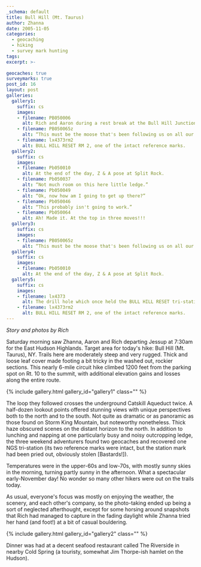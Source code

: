 ```yaml
---
_schema: default
title: Bull Hill (Mt. Taurus)
author: Zhanna
date: 2005-11-05
categories:
  - geocaching
  - hiking
  - survey mark hunting
tags:
excerpt: >- 
  
geocaches: true
surveymarks: true
post_id: 16
layout: post   
galleries:
  gallery1:
    suffix: cs
    images: 
    - filename: PB050006
      alt: Rich and Aaron during a rest break at the Bull Hill Junction geocache.
    - filename: PB050065z
      alt: “This must be the moose that's been following us on all our hikes!”
    - filename: lx4373rm2
      alt: BULL HILL RESET RM 2, one of the intact reference marks.            
  gallery2:
    suffix: cs
    images: 
    - filename: Pb050010
      alt: At the end of the day, Z & A pose at Split Rock.
    - filename: Pb050037
      alt: “Not much room on this here little ledge.” 
    - filename: Pb050049
      alt: “Ok, now how am I going to get up there?”
    - filename: Pb050046
      alt: “This probably isn't going to work.”
    - filename: Pb050064
      alt: Ah! Made it. At the top in three moves!!!    
  gallery3:
    suffix: cs
    images: 
    - filename: PB050065z
      alt: “This must be the moose that's been following us on all our hikes!”
  gallery4:
    suffix: cs
    images: 
    - filename: Pb050010
      alt: At the end of the day, Z & A pose at Split Rock. 
  gallery5:
    suffix: cs
    images: 
    - filename: lx4373
      alt: The drill hole which once held the BULL HILL RESET tri-station disk. 
    - filename: lx4373rm2
      alt: BULL HILL RESET RM 2, one of the intact reference marks.                                    
---      
```


_Story and photos by Rich_

Saturday morning saw Zhanna, Aaron and Rich departing Jessup at 7:30am for the East Hudson Highlands. Target area for today's hike: Bull Hill (Mt. Taurus), NY. Trails here are moderately steep and very rugged. Thick and loose leaf cover made footing a bit tricky in the washed out, rockier sections. This nearly 6-mile circuit hike climbed 1200 feet from the parking spot on Rt. 10 to the summit, with additional elevation gains and losses along the entire route.

{% include gallery.html gallery_id="gallery1" class="" %}

The loop they followed crosses the underground Catskill Aqueduct twice. A half-dozen lookout points offered stunning views with unique perspectives both to the north and to the south. Not quite as dramatic or as panoramic as those found on Storm King Mountain, but noteworthy nonetheless. Thick haze obscured scenes on the distant horizon to the north. In addition to lunching and napping at one particularly busy and noisy outcropping ledge, the three weekend adventurers found two geocaches and recovered one NGS tri-station (its two reference marks were intact, but the station mark had been pried out, obviously stolen [Bastards!]).

Temperatures were in the upper-60s and low-70s, with mostly sunny skies in the morning, turning partly sunny in the afternoon. What a spectacular early-November day! No wonder so many other hikers were out on the trails today.

As usual, everyone's focus was mostly on enjoying the weather, the scenery, and each other's company, so the photo-taking ended up being a sort of neglected afterthought, except for some horsing around snapshots that Rich had managed to capture in the fading daylight while Zhanna tried her hand (and foot!) at a bit of casual bouldering.

{% include gallery.html gallery_id="gallery2" class="" %}

Dinner was had at a decent seafood restaurant called The Riverside in nearby Cold Spring (a touristy, somewhat Jim Thorpe-ish hamlet on the Hudson).



